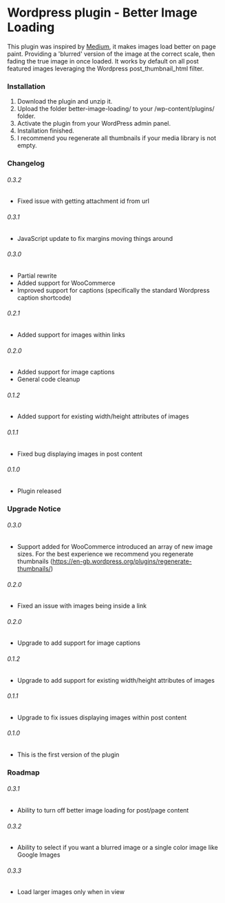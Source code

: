 # Wordpress plugin - Better Image Loading

This plugin was inspired by [Medium](https://medium.com), it makes images load better on page paint. Providing a 'blurred' version of the image at the correct scale, then fading the true image in once loaded.
It works by default on all post featured images leveraging the Wordpress post_thumbnail_html filter.


### Installation

1. Download the plugin and unzip it.
2. Upload the folder better-image-loading/ to your /wp-content/plugins/ folder.
3. Activate the plugin from your WordPress admin panel.
4. Installation finished.
5. I recommend you regenerate all thumbnails if your media library is not empty.

### Changelog

###### 0.3.2
* Fixed issue with getting attachment id from url

###### 0.3.1
* JavaScript update to fix margins moving things around

###### 0.3.0
* Partial rewrite
* Added support for WooCommerce
* Improved support for captions (specifically the standard Wordpress caption shortcode)

###### 0.2.1
* Added support for images within links

###### 0.2.0
* Added support for image captions
* General code cleanup

###### 0.1.2
* Added support for existing width/height attributes of images

###### 0.1.1
* Fixed bug displaying images in post content

###### 0.1.0
* Plugin released

### Upgrade Notice

###### 0.3.0
* Support added for WooCommerce introduced an array of new image sizes. For the best experience we recommend you regenerate thumbnails (https://en-gb.wordpress.org/plugins/regenerate-thumbnails/)

###### 0.2.0
* Fixed an issue with images being inside a link

###### 0.2.0
* Upgrade to add support for image captions

###### 0.1.2
* Upgrade to add support for existing width/height attributes of images

###### 0.1.1
* Upgrade to fix issues displaying images within post content

###### 0.1.0
* This is the first version of the plugin

### Roadmap

###### 0.3.1
* Ability to turn off better image loading for post/page content

###### 0.3.2
* Ability to select if you want a blurred image or a single color image like Google Images

###### 0.3.3
* Load larger images only when in view
